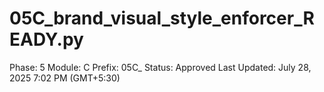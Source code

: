 # 05C_brand_visual_style_enforcer_READY.py

Phase: 5
Module: C
Prefix: 05C_
Status: Approved
Last Updated: July 28, 2025 7:02 PM (GMT+5:30)